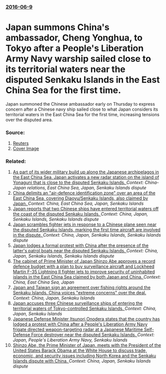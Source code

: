 ### [2016-06-9](/news/2016/06/9/index.md)

# Japan summons China's ambassador, Cheng Yonghua, to Tokyo after a People's Liberation Army Navy warship sailed close to its territorial waters near the disputed Senkaku Islands in the East China Sea for the first time. 

Japan summoned the Chinese ambassador early on Thursday to express concern after a Chinese navy ship sailed close to what Japan considers its territorial waters in the East China Sea for the first time, increasing tensions over the disputed area.


### Source:

1. [Reuters](http://www.reuters.com/article/us-japan-china-islands-idUSKCN0YV01U)
1. [Cover Image](http://s4.reutersmedia.net/resources/r/?m=02&d=20160609&t=2&i=1140562090&w=&fh=545px&fw=&ll=&pl=&sq=&r=LYNXNPEC5801S)

### Related:

1. [As part of its wider military build up along the Japanese archipelagos in the East China Sea, Japan activates a new radar station on the island of Yonaguni that is close to the disputed Senkaku Islands. ](/news/2016/03/28/as-part-of-its-wider-military-build-up-along-the-japanese-archipelagos-in-the-east-china-sea-japan-activates-a-new-radar-station-on-the-isl.md) _Context: China-Japan relations, East China Sea, Japan, Senkaku Islands dispute_
2. [China delimits an "air-defence identification zone" over an area of the East China Sea, covering Diaoyu/Senkaku Islands, also claimed by Japan. ](/news/2013/11/23/china-delimits-an-air-defence-identification-zone-over-an-area-of-the-east-china-sea-covering-diaoyu-senkaku-islands-also-claimed-by-jap.md) _Context: China, East China Sea, Japan, Senkaku Islands_
3. [Japan reports that two Chinese ships have entered territorial waters off the coast of the disputed Senkaku Islands. ](/news/2013/09/19/japan-reports-that-two-chinese-ships-have-entered-territorial-waters-off-the-coast-of-the-disputed-senkaku-islands.md) _Context: China, Japan, Senkaku Islands, Senkaku Islands dispute_
4. [Japan scrambles fighter jets in response to a Chinese plane seen near the disputed Senkaku Islands, marking the first time aircraft are involved in the dispute. ](/news/2012/12/13/japan-scrambles-fighter-jets-in-response-to-a-chinese-plane-seen-near-the-disputed-senkaku-islands-marking-the-first-time-aircraft-are-invo.md) _Context: China, Japan, Senkaku Islands, Senkaku Islands dispute_
5. [Japan lodges a formal protest with China after the presence of the latter's patrol boats near the disputed Senkaku Islands. ](/news/2012/07/11/japan-lodges-a-formal-protest-with-china-after-the-presence-of-the-latter-s-patrol-boats-near-the-disputed-senkaku-islands.md) _Context: China, Japan, Senkaku Islands, Senkaku Islands dispute_
6. [The cabinet of Prime Minister of Japan Shinzo Abe approves a record defence budget with a plan to buy surveillance aircraft and Lockheed Martin F-35 Lightning II fighter jets to improve security of uninhabited islands in the East China Sea claimed by both Japan and China. ](/news/2015/01/14/the-cabinet-of-prime-minister-of-japan-shinzo-abe-approves-a-record-defence-budget-with-a-plan-to-buy-surveillance-aircraft-and-lockheed-mar.md) _Context: China, East China Sea, Japan_
7. [Japan and Taiwan sign an agreement over fishing rights around the Senkaku Islands. China voices "extreme concerns" over the deal. ](/news/2013/04/10/japan-and-taiwan-sign-an-agreement-over-fishing-rights-around-the-senkaku-islands-china-voices-extreme-concerns-over-the-deal.md) _Context: China, Japan, Senkaku Islands_
8. [Japan accuses three Chinese surveillance ships of entering the territorial waters of Tokyo-controlled Senkaku Islands. ](/news/2013/04/1/japan-accuses-three-chinese-surveillance-ships-of-entering-the-territorial-waters-of-tokyo-controlled-senkaku-islands.md) _Context: China, Japan, Senkaku Islands_
9. [Japanese Defense Minister Itsunori Onodera states that the country has lodged a protest with China after a People's Liberation Army Navy frigate directed weapon-targeting radar at a Japanese Maritime Self-Defense Force destroyer near the disputed Senkaku Islands. ](/news/2013/02/5/japanese-defense-minister-itsunori-onodera-states-that-the-country-has-lodged-a-protest-with-china-after-a-people-s-liberation-army-navy-fri.md) _Context: Japan, People's Liberation Army Navy, Senkaku Islands_
10. [Shinzo Abe, the Prime Minister of Japan, meets with the President of the United States Barack Obama at the White House to discuss trade, economic, and security issues including North Korea and the Senkaku Islands dispute with China. ](/news/2013/02/22/shinzo-abe-the-prime-minister-of-japan-meets-with-the-president-of-the-united-states-barack-obama-at-the-white-house-to-discuss-trade-eco.md) _Context: China, Japan, Senkaku Islands dispute_
